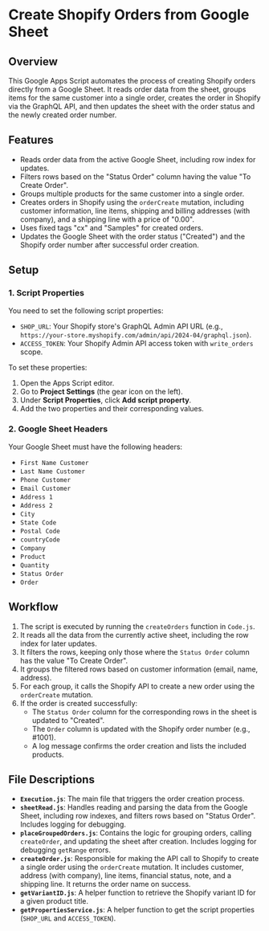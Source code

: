 # Create Shopify Orders from Google Sheet

## Overview

This Google Apps Script automates the process of creating Shopify orders directly from a Google Sheet. It reads order data from the sheet, groups items for the same customer into a single order, creates the order in Shopify via the GraphQL API, and then updates the sheet with the order status and the newly created order number.

## Features

- Reads order data from the active Google Sheet, including row index for updates.
- Filters rows based on the "Status Order" column having the value "To Create Order".
- Groups multiple products for the same customer into a single order.
- Creates orders in Shopify using the `orderCreate` mutation, including customer information, line items, shipping and billing addresses (with company), and a shipping line with a price of "0.00".
- Uses fixed tags "cx" and "Samples" for created orders.
- Updates the Google Sheet with the order status ("Created") and the Shopify order number after successful order creation.

## Setup

### 1. Script Properties

You need to set the following script properties:

- `SHOP_URL`: Your Shopify store's GraphQL Admin API URL (e.g., `https://your-store.myshopify.com/admin/api/2024-04/graphql.json`).
- `ACCESS_TOKEN`: Your Shopify Admin API access token with `write_orders` scope.

To set these properties:

1.  Open the Apps Script editor.
2.  Go to **Project Settings** (the gear icon on the left).
3.  Under **Script Properties**, click **Add script property**.
4.  Add the two properties and their corresponding values.

### 2. Google Sheet Headers

Your Google Sheet must have the following headers:

- `First Name Customer`
- `Last Name Customer`
- `Phone Customer`
- `Email Customer`
- `Address 1`
- `Address 2`
- `City`
- `State Code`
- `Postal Code`
- `countryCode`
- `Company`
- `Product`
- `Quantity`
- `Status Order`
- `Order`

## Workflow

1.  The script is executed by running the `createOrders` function in `Code.js`.
2.  It reads all the data from the currently active sheet, including the row index for later updates.
3.  It filters the rows, keeping only those where the `Status Order` column has the value "To Create Order".
4.  It groups the filtered rows based on customer information (email, name, address).
5.  For each group, it calls the Shopify API to create a new order using the `orderCreate` mutation.
6.  If the order is created successfully:
    - The `Status Order` column for the corresponding rows in the sheet is updated to "Created".
    - The `Order` column is updated with the Shopify order number (e.g., #1001).
    - A log message confirms the order creation and lists the included products.

## File Descriptions

- **`Execution.js`**: The main file that triggers the order creation process.
- **`sheetRead.js`**: Handles reading and parsing the data from the Google Sheet, including row indexes, and filters rows based on "Status Order". Includes logging for debugging.
- **`placeGroupedOrders.js`**: Contains the logic for grouping orders, calling `createOrder`, and updating the sheet after creation. Includes logging for debugging `getRange` errors.
- **`createOrder.js`**: Responsible for making the API call to Shopify to create a single order using the `orderCreate` mutation. It includes customer, address (with company), line items, financial status, note, and a shipping line. It returns the order name on success.
- **`getVariantID.js`**: A helper function to retrieve the Shopify variant ID for a given product title.
- **`getPropertiesService.js`**: A helper function to get the script properties (`SHOP_URL` and `ACCESS_TOKEN`).